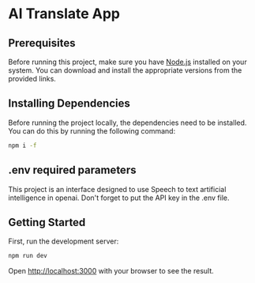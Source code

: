 # AI Translate App

## Prerequisites

Before running this project, make sure you have [Node.js](https://nodejs.org/en/) installed on your system. You can download and install the appropriate versions from the provided links.

## Installing Dependencies

Before running the project locally, the dependencies need to be installed. You can do this by running the following command:

```bash
npm i -f
```

## .env required parameters

This project is an interface designed to use Speech to text artificial intelligence in openai. Don't forget to put the API key in the .env file.

## Getting Started

First, run the development server:

```bash
npm run dev
```

Open [http://localhost:3000](http://localhost:3000) with your browser to see the result.
